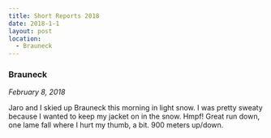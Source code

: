 ```yaml
---
title: Short Reports 2018
date: 2018-1-1
layout: post
location:
  - Brauneck
---
```


### Brauneck
_February 8, 2018_

Jaro and I skied up Brauneck this morning in light snow.
I was pretty sweaty because I wanted to keep my jacket on in the snow.
Hmpf! Great run down, one lame fall where I hurt my thumb, a bit.
900 meters up/down.
